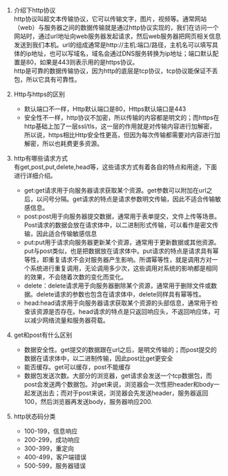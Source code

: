 1. 介绍下http协议  
   http协议叫超文本传输协议，它可以传输文字，图片，视频等。通常网站（web）与服务器之间的数据传输就是通过http协议实现的，我们在访问一个网站时，通过url地址向web服务器发起请求，然后web服务器把网页相关信息发送到我们本机。url的组成通常是http://主机:端口/路径，主机名可以填写具体的ip地址，也可以写域名，域名会通过DNS服务转换为ip地址；端口默认配置是80，如果是443则表示用的是https协议。  
    http是可靠的数据传输协议，因为http的底层是tcp协议，tcp协议能保证不丢包，所以它具有可靠性。

2. Http与https的区别  
   - 默认端口不一样，Http默认端口是80，Https默认端口是443
   - 安全性不一样，http协议不加密，所以传输的内容都是明文的；而https在http基础上加了一层ssl/tls，这一层的作用就是对传输内容进行加解密，所以说，https相比Http安全性更高，但因为每次传输都需要对内容进行加解密，所以也耗费更多资源。
  
3. http有哪些请求方式  
    有get,post,put,delete,head等，这些请求方式有着各自的特点和用途，下面进行详细介绍。
    - get:get请求用于向服务器请求获取某个资源。get参数可以附加在url之后，以问号分隔。get请求的特点是请求参数明文传输，因此不适合传输敏感信息。
    - post:post用于向服务器提交数据，通常用于表单提交，文件上传等场景。Post请求的数据会放在请求体中，以二进制形式传输，可以看作是密文传输，因此适合传输敏感信息
    - put:put用于请求向服务器更新某个资源，通常用于更新数据或其他资源。put与post类似，也是把数据放在请求体中。put请求的特点是请求具有幂等性，即重复请求不会对服务器产生影响。所谓幂等性，就是调用方对一个系统进行重复调用，无论调用多少次，这些调用对系统的影响都是相同的效果，不会随着次数的变化而变化。
    - delete：delete请求用于向服务器删除某个资源，通常用于删除文件或数据。delete请求的参数也包含在请求体中，delete同样具有幂等性。
    - head:head请求用于向服务器请求获取某个资源的头部信息，通常用于检查该资源是否存在。head请求的特点是只返回响应头，不返回响应体，可以减少网络流量和服务器荷载。

4. get和post有什么区别
   - 数据安全性。get提交的数据跟在url之后，是明文传输的；而post提交的数据在请求体中，以二进制传输，因此post比get更安全
   - 能否缓存。get可以缓存，post不能缓存
   - 数据包发送次数。大部分的浏览器，get请求会发送一个tcp数据包，而post会发送两个数据包。对get来说，浏览器会一次性把header和body一起发送出去；而对于post来说，浏览器会先发送header，服务器返回100，然后浏览器再发送body，服务器响应200.

5. http状态码分类
   - 100-199，信息响应
   - 200-299，成功响应
   - 300-399，重定向
   - 400-499，客户端错误
   - 500-599，服务器错误

